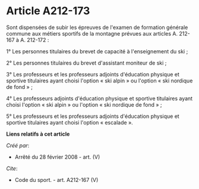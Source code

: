 # Article A212-173

Sont dispensées de subir les épreuves de l'examen de formation générale commune aux métiers sportifs de la montagne prévues
aux articles A. 212-167 à A. 212-172 : 

1° Les personnes titulaires du brevet de capacité à l'enseignement du ski ; 

2° Les personnes titulaires du brevet d'assistant moniteur de ski ; 

3° Les professeurs et les professeurs adjoints d'éducation physique et sportive titulaires ayant choisi l'option « ski
alpin » ou l'option « ski nordique de fond » ; 

4° Les professeurs adjoints d'éducation physique et sportive titulaires ayant choisi l'option « ski alpin » ou l'option « ski
nordique de fond » ; 

5° Les professeurs et les professeurs adjoints d'éducation physique et sportive titulaires ayant choisi l'option
« escalade ».

**Liens relatifs à cet article**

_Créé par_:

  - Arrêté du 28 février 2008 - art. (V)

_Cite_:

  - Code du sport. - art. A212-167 (V)
